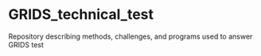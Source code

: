 # GRIDS_technical_test
Repository describing methods, challenges, and programs used to answer GRIDS test
